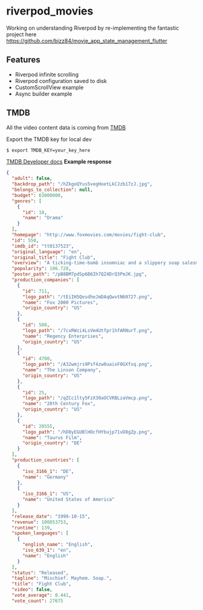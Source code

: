 # riverpod_movies
Working on understanding Riverpod by re-implementing the fantastic project here https://github.com/bizz84/movie_app_state_management_flutter

## Features
* Riverpod infinite scrolling
* Riverpod configuration saved to disk
* CustomScrollView example
* Async builder example

## TMDB
All the video content data is coming from [TMDB](https://www.themoviedb.org/about)

Export the TMDB key for local dev
```bash
$ export TMDB_KEY=your_key_here
```

[TMDB Developer docs](https://developer.themoviedb.org/docs)
**Example response**
```json
{
  "adult": false,
  "backdrop_path": "/hZkgoQYus5vegHoetLkCJzb17zJ.jpg",
  "belongs_to_collection": null,
  "budget": 63000000,
  "genres": [
    {
      "id": 18,
      "name": "Drama"
    }
  ],
  "homepage": "http://www.foxmovies.com/movies/fight-club",
  "id": 550,
  "imdb_id": "tt0137523",
  "original_language": "en",
  "original_title": "Fight Club",
  "overview": "A ticking-time-bomb insomniac and a slippery soap salesman channel primal male aggression into a shocking new form of therapy. Their concept catches on, with underground \"fight clubs\" forming in every town, until an eccentric gets in the way and ignites an out-of-control spiral toward oblivion.",
  "popularity": 106.728,
  "poster_path": "/pB8BM7pdSp6B6Ih7QZ4DrQ3PmJK.jpg",
  "production_companies": [
    {
      "id": 711,
      "logo_path": "/tEiIH5QesdheJmDAqQwvtN60727.png",
      "name": "Fox 2000 Pictures",
      "origin_country": "US"
    },
    {
      "id": 508,
      "logo_path": "/7cxRWzi4LsVm4Utfpr1hfARNurT.png",
      "name": "Regency Enterprises",
      "origin_country": "US"
    },
    {
      "id": 4700,
      "logo_path": "/A32wmjrs9Psf4zw0uaixF0GXfxq.png",
      "name": "The Linson Company",
      "origin_country": "US"
    },
    {
      "id": 25,
      "logo_path": "/qZCc1lty5FzX30aOCVRBLzaVmcp.png",
      "name": "20th Century Fox",
      "origin_country": "US"
    },
    {
      "id": 20555,
      "logo_path": "/hD8yEGUBlHOcfHYbujp71vD8gZp.png",
      "name": "Taurus Film",
      "origin_country": "DE"
    }
  ],
  "production_countries": [
    {
      "iso_3166_1": "DE",
      "name": "Germany"
    },
    {
      "iso_3166_1": "US",
      "name": "United States of America"
    }
  ],
  "release_date": "1999-10-15",
  "revenue": 100853753,
  "runtime": 139,
  "spoken_languages": [
    {
      "english_name": "English",
      "iso_639_1": "en",
      "name": "English"
    }
  ],
  "status": "Released",
  "tagline": "Mischief. Mayhem. Soap.",
  "title": "Fight Club",
  "video": false,
  "vote_average": 8.441,
  "vote_count": 27675
```
